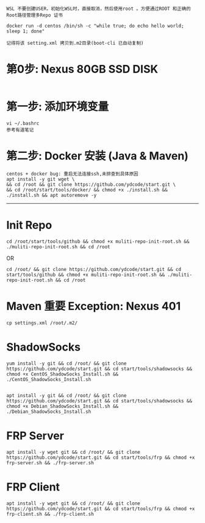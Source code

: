 ```
WSL 不要创建USER，初始化WSL时，直接取消，然后使用root 。方便通过ROOT 和正确的Root路径管理多Repo 证书
```

```
docker run -d centos /bin/sh -c "while true; do echo hello world; sleep 1; done"
```

```
记得将该 setting.xml 拷贝到.m2目录(boot-cli 已自动复制)
```

# 第0步: Nexus 80GB SSD DISK
```
```

# 第一步: 添加环境变量
```
vi ~/.bashrc
参考有道笔记
```


# 第二步: Docker 安装 (Java & Maven)
```
centos + docker bug: 重启无法连接ssh,未排查到具体原因
apt install -y git wget \
&& cd /root && git clone https://github.com/ydcode/start.git \
&& cd /root/start/tools/docker/ && chmod +x ./install.sh && ./install.sh && apt autoremove -y
```


----------------------------------------------------------------------------------------------------
# Init Repo
```
cd /root/start/tools/github && chmod +x muliti-repo-init-root.sh && ./muliti-repo-init-root.sh && cd /root
```
OR
```
cd /root/ && git clone https://github.com/ydcode/start.git && cd start/tools/github && chmod +x muliti-repo-init-root.sh && ./muliti-repo-init-root.sh && cd /root
```

# Maven 重要  Exception: Nexus 401
```
cp settings.xml /root/.m2/
```


# ShadowSocks
```
yum install -y git && cd /root/ && git clone https://github.com/ydcode/start.git && cd start/tools/shadowsocks && chmod +x CentOS_ShadowSocks_Install.sh && ./CentOS_ShadowSocks_Install.sh


apt install -y git && cd /root/ && git clone https://github.com/ydcode/start.git && cd start/tools/shadowsocks && chmod +x Debian_ShadowSocks_Install.sh && ./Debian_ShadowSocks_Install.sh
```




# FRP Server
```
apt install -y wget git && cd /root/ && git clone https://github.com/ydcode/start.git && cd start/tools/frp && chmod +x frp-server.sh && ./frp-server.sh
```

# FRP Client
```
apt install -y wget git && cd /root/ && git clone https://github.com/ydcode/start.git && cd start/tools/frp && chmod +x frp-client.sh && ./frp-client.sh

```
